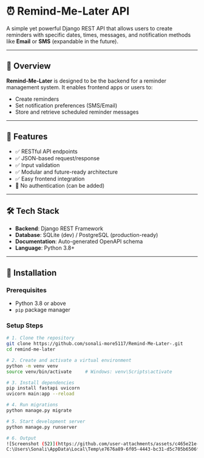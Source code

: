 # ⏰ Remind-Me-Later API

A simple yet powerful Django REST API that allows users to create reminders with specific dates, times, messages, and notification methods like **Email** or **SMS** (expandable in the future).

---

## 📝 Overview

**Remind-Me-Later** is designed to be the backend for a reminder management system. It enables frontend apps or users to:

- Create reminders
- Set notification preferences (SMS/Email)
- Store and retrieve scheduled reminder messages

---

## 🚀 Features

- ✅ RESTful API endpoints
- ✅ JSON-based request/response
- ✅ Input validation
- ✅ Modular and future-ready architecture
- ✅ Easy frontend integration
- 🚫 No authentication (can be added)

---

## 🛠️ Tech Stack

- **Backend**: Django REST Framework
- **Database**: SQLite (dev) / PostgreSQL (production-ready)
- **Documentation**: Auto-generated OpenAPI schema
- **Language**: Python 3.8+

---

## 🔧 Installation

### Prerequisites

- Python 3.8 or above
- `pip` package manager

### Setup Steps

```bash
# 1. Clone the repository
git clone https://github.com/sonali-more5117/Remind-Me-Later-.git
cd remind-me-later

# 2. Create and activate a virtual environment
python -m venv venv
source venv/bin/activate     # Windows: venv\Scripts\activate

# 3. Install dependencies
pip install fastapi uvicorn
uvicorn main:app --reload

# 4. Run migrations
python manage.py migrate

# 5. Start development server
python manage.py runserver

# 6. Output
![Screenshot (52)](https://github.com/user-attachments/assets/c465e21e-6a1e-442b-8ac1-901a3aec3898)
C:\Users\Sonali\AppData\Local\Temp\e7676a89-6f05-4443-bc31-d5c705b6506f_tinified.zip.06f\Screenshot (53).png
